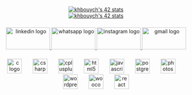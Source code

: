 

<div align="center" ; style="width: 50%; margin: 0 auto; border: 1px solid white;">
 <a href="https://github.com/oakoudad/badge42"><img src="https://badge.mediaplus.ma/binary/khbouych?42Network=off" alt="khbouych's 42 stats" /></a>
 <a href="https://github.com/oakoudad/badge42"><img src="https://badge.mediaplus.ma/greenbinary/khbouych?42Network=off" alt="khbouych's 42 stats" /></a>
</div>

###

<div align="center">
  <a href="https://www.linkedin.com/in/bouychouu/" target="_blank">
    <img src="https://raw.githubusercontent.com/maurodesouza/profile-readme-generator/master/src/assets/icons/social/linkedin/default.svg" width="120" height="60" alt="linkedin logo"  />
  </a>
  <a href="wa.me/00212612274405" target="_blank">
    <img src="https://raw.githubusercontent.com/maurodesouza/profile-readme-generator/master/src/assets/icons/social/whatsapp/default.svg" width="120" height="60" alt="whatsapp logo"  />
  </a>
  <a href="https://www.instagram.com/lid4kh/" target="_blank">
    <img src="https://raw.githubusercontent.com/maurodesouza/profile-readme-generator/master/src/assets/icons/social/instagram/default.svg" width="120" height="60" alt="instagram logo"  />
  </a>
  <a href="khalidbouychouu@gmail.com" target="_blank">
    <img src="https://raw.githubusercontent.com/maurodesouza/profile-readme-generator/master/src/assets/icons/social/gmail/default.svg" width="120" height="60" alt="gmail logo"  />
  </a>
</div>

###

<div align="center">
  <img src="https://cdn.jsdelivr.net/gh/devicons/devicon/icons/c/c-original.svg" height="40" alt="c logo"  />
  <img width="22" />
  <img src="https://cdn.jsdelivr.net/gh/devicons/devicon/icons/csharp/csharp-original.svg" height="40" alt="csharp logo"  />
  <img width="22" />
  <img src="https://cdn.jsdelivr.net/gh/devicons/devicon/icons/cplusplus/cplusplus-original.svg" height="40" alt="cplusplus logo"  />
  <img width="22" />
  <img src="https://cdn.jsdelivr.net/gh/devicons/devicon/icons/html5/html5-original.svg" height="40" alt="html5 logo"  />
  <img width="22" />
  <img src="https://cdn.jsdelivr.net/gh/devicons/devicon/icons/javascript/javascript-original.svg" height="40" alt="javascript logo"  />
  <img width="22" />
  <img src="https://cdn.jsdelivr.net/gh/devicons/devicon/icons/postgresql/postgresql-original.svg" height="40" alt="postgresql logo"  />
  <img width="22" />
  <img src="https://cdn.jsdelivr.net/gh/devicons/devicon/icons/photoshop/photoshop-plain.svg" height="40" alt="photoshop logo"  />
  <img width="22" />
  <img src="https://cdn.jsdelivr.net/gh/devicons/devicon/icons/wordpress/wordpress-original.svg" height="40" alt="wordpress logo"  />
  <img width="22" />
  <img src="https://cdn.jsdelivr.net/gh/devicons/devicon/icons/woocommerce/woocommerce-original.svg" height="40" alt="woocommerce logo"  />
  <img width="22" />
  <img src="https://cdn.jsdelivr.net/gh/devicons/devicon/icons/react/react-original.svg" height="40" alt="react logo"  />
</div>

###
